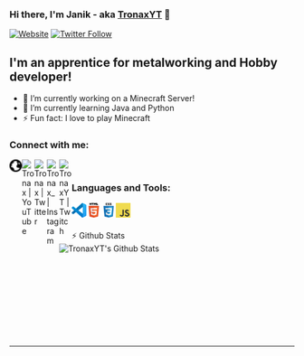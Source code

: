 ### Hi there, I'm Janik - aka [TronaxYT][website] 👋

[![Website](https://img.shields.io/badge/tronax.xyz-up-green?style=for-the-badge)](https://tronax.xyz)
[![Twitter Follow](https://img.shields.io/twitter/follow/Tronax?color=1DA1F2&logo=twitter&style=for-the-badge)](https://twitter.com/Tronax)

## I'm an apprentice for metalworking and Hobby developer!

- 🔭 I’m currently working on a Minecraft Server!
- 🌱 I’m currently learning Java and Python
- ⚡ Fun fact: I love to play Minecraft

### Connect with me:

[<img align="left" alt="tronax.xyz" width="22px" src="https://raw.githubusercontent.com/iconic/open-iconic/master/svg/globe.svg" />][website]
[<img align="left" alt="Tronax | YouTube" width="22px" src="https://cdn.jsdelivr.net/npm/simple-icons@v3/icons/youtube.svg" />][youtube]
[<img align="left" alt="Tronax | Twitter" width="22px" src="https://cdn.jsdelivr.net/npm/simple-icons@v3/icons/twitter.svg" />][twitter]
[<img align="left" alt="Tronax_ | Instagram" width="22px" src="https://cdn.jsdelivr.net/npm/simple-icons@v3/icons/instagram.svg" />][instagram]
[<img align="left" alt="TronaxYT | Twitch" width="22px" src="https://cdn.jsdelivr.net/npm/simple-icons@v3/icons/twitch.svg" />][twitch]

<br />

### Languages and Tools:

<img align="left" alt="Visual Studio Code" width="26px" src="https://raw.githubusercontent.com/github/explore/80688e429a7d4ef2fca1e82350fe8e3517d3494d/topics/visual-studio-code/visual-studio-code.png" />
<img align="left" alt="HTML5" width="26px" src="https://raw.githubusercontent.com/github/explore/80688e429a7d4ef2fca1e82350fe8e3517d3494d/topics/html/html.png" />
<img align="left" alt="CSS3" width="26px" src="https://raw.githubusercontent.com/github/explore/80688e429a7d4ef2fca1e82350fe8e3517d3494d/topics/css/css.png" />
<img align="left" alt="JavaScript" width="26px" src="https://raw.githubusercontent.com/github/explore/80688e429a7d4ef2fca1e82350fe8e3517d3494d/topics/javascript/javascript.png" />


<br />
<br />

:zap: Github Stats
<br />
  <img align="left" alt="TronaxYT's Github Stats" src="https://github-readme-stats.tronaxyt.vercel.app/api?username=TronaxYT&show_icons=true&hide_border=true" />

<br />
<br />
<br />
<br />
<br />
<br />
<br />
<br />
<br />

---

[website]: https://tronax.xyz
[twitter]: https://twitter.com/Tronax
[youtube]: https://www.youtube.com/channel/UClY0FV2gGBNO0jHE91vUArg?view_as=subscriber
[instagram]: https://instagram.com/tronax_
[twitch]: https://twitch.tv/tronaxyt

